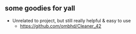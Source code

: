 ## some goodies for yall

- Unrelated to project, but still really helpful & easy to use
	- https://github.com/ombhd/Cleaner_42